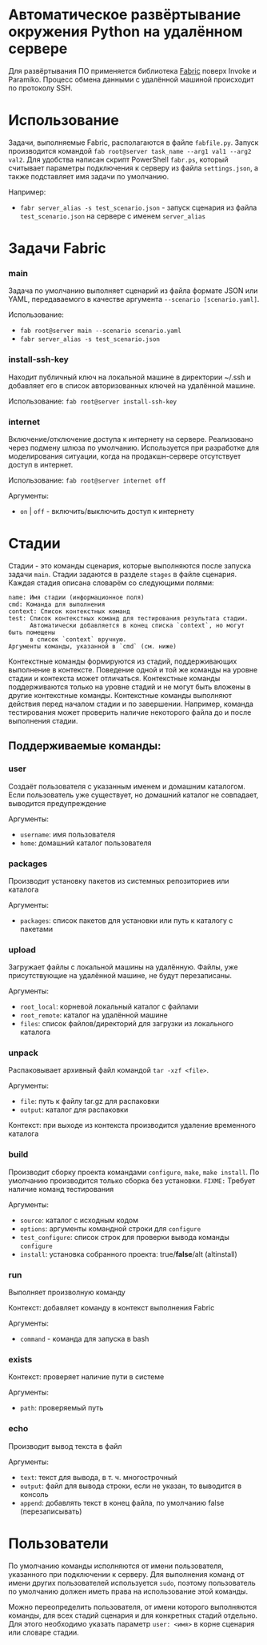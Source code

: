 # Автоматическое развёртывание окружения Python на удалённом сервере

Для развёртывания ПО применяется библиотека [Fabric](https://www.fabfile.org)
поверх Invoke и Paramiko. Процесс обмена данными с удалённой машиной происходит
по протоколу SSH.

# Использование
Задачи, выполняемые Fabric, располагаются в файле `fabfile.py`. Запуск производится
командой `fab root@server task_name --arg1 val1 --arg2 val2`. Для удобства
написан скрипт PowerShell `fabr.ps`, который считывает параметры подключения к
серверу из файла `settings.json`, а также подставляет имя задачи по умолчанию.

Например:
* `fabr server_alias -s test_scenario.json` - запуск сценария из файла
`test_scenario.json` на сервере с именем `server_alias`

# Задачи Fabric
### main
Задача по умолчанию выполняет сценарий из файла формате JSON или YAML,
передаваемого в качестве аргумента `--scenario [scenario.yaml]`.

Использование:
* `fab root@server main --scenario scenario.yaml`
* `fabr server_alias -s test_scenario.json`


### install-ssh-key
Находит публичный ключ на локальной машине в директории ~/.ssh
и добавляет его в список авторизованных ключей на удалённой машине.

Использование: `fab root@server install-ssh-key`

### internet
Включение/отключение доступа к интернету на сервере. Реализовано через подмену
шлюза по умолчанию. Используется при разработке для моделирования ситуации,
когда на продакшн-сервере отсутствует доступ в интернет.

Использование: `fab root@server internet off`

Аргументы:
* `on` | `off` - включить/выключить доступ к интернету

# Стадии
Стадии - это команды сценария, которые выполняются после запуска задачи `main`.
Стадии задаются в разделе `stages` в файле сценария. Каждая стадия описана словарём
со следующими полями:
```
name: Имя стадии (информационное поля)
cmd: Команда для выполнения
context: Список контекстных команд
test: Список контекстных команд для тестирования результата стадии.
      Автоматически добавляется в конец списка `context`, но могут быть помещены
      в список `context` вручную.
Аргументы команды, указанной в `cmd` (см. ниже)
```

Контекстные команды формируются из стадий, поддерживающих выполнение в контексте.
Поведение одной и той же команды на уровне стадии и контекста может отличаться.
Контекстные команды поддерживаются только на уровне стадий и не могут быть
вложены в другие контекстные команды.
Контекстные команды выполняют действия перед началом стадии и по завершении.
Например, команда тестирования может проверить наличие некоторого файла до и
после выполнения стадии.

## Поддерживаемые команды:
### user
Создаёт пользователя с указанным именем и домашним каталогом. Если пользователь
уже существует, но домашний каталог не совпадает, выводится предупреждение

Аргументы:
* `username`: имя пользователя
* `home`: домашний каталог пользователя

### packages
Производит установку пакетов из системных репозиториев или каталога

Аргументы:
* `packages`: список пакетов для установки или путь к каталогу с пакетами

### upload
Загружает файлы с локальной машины на удалённую. Файлы, уже присутствующие на
удалённой машине, не будут перезаписаны.

Аргументы:
* `root_local`: корневой локальный каталог с файлами
* `root_remote`: каталог на удалённой машине
* `files`: список файлов/директорий для загрузки из локального каталога

### unpack
Распаковывает архивный файл командой `tar -xzf <file>`.

Аргументы:
* `file`: путь к файлу tar.gz для распаковки
* `output`: каталог для распаковки

Контекст: при выходе из контекста производится удаление временного каталога

### build
Производит сборку проекта командами `configure`, `make`, `make install`.
По умолчанию производится только сборка без установки. `FIXME:` Требует наличие команд тестирования

Аргументы:
* `source`: каталог с исходным кодом
* `options`: аргументы командной строки для `configure`
* `test_configure`: список строк для проверки вывода команды `configure`
* `install`: установка собранного проекта: true/**false**/alt (altinstall)

### run
Выполняет произволную команду

Контекст: добавляет команду в контекст выполнения Fabric

Аргументы:
* `command` - команда для запуска в bash

### exists
Контекст: проверяет наличие пути в системе

Аргументы:
* `path`: проверяемый путь

### echo
Производит вывод текста в файл

Аргументы:
* `text`: текст для вывода, в т. ч. многострочный
* `output`: файл для вывода строки, если не указан, то выводится в консоль
* `append`: добавлять текст в конец файла, по умолчанию false (перезаписывать)

# Пользователи
По умолчанию команды исполняются от имени пользователя, указанного при подключении
к серверу. Для выполнения команд от имени других пользователей используется `sudo`,
поэтому пользователь по умолчанию должен иметь права на использование этой команды.

Можно переопределить пользователя, от имени которого выполняются команды,
для всех стадий сценария и для конкретных стадий отдельно. Для этого необходимо
указать параметр `user: <имя>` в корне сценария или словаре стадии.
